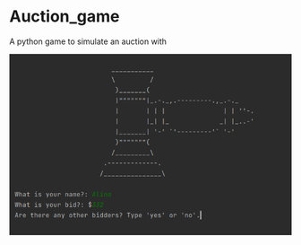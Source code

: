 # Auction_game
A python game to simulate an auction with

![image](https://github.com/AlinaDbeep/Auction_game/blob/main/Screenshot%20_auction.png?raw=true)
